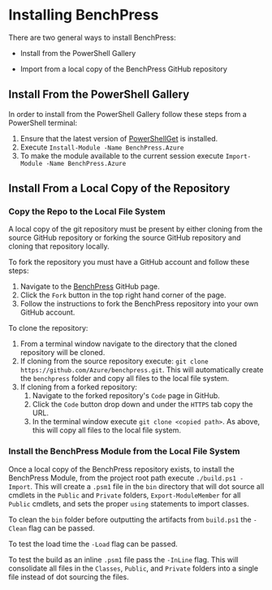 # Installing BenchPress

There are two general ways to install BenchPress:

- Install from the PowerShell Gallery

- Import from a local copy of the BenchPress GitHub repository

## Install From the PowerShell Gallery

In order to install from the PowerShell Gallery follow these steps from a PowerShell terminal:

1. Ensure that the latest version of [PowerShellGet][1] is installed.
1. Execute `Install-Module -Name BenchPress.Azure`
1. To make the module available to the current session execute `Import-Module -Name BenchPress.Azure`

[1]: https://learn.microsoft.com/en-us/powershell/gallery/powershellget/install-powershellget?view=powershellget-2.x

## Install From a Local Copy of the Repository

### Copy the Repo to the Local File System

A local copy of the git repository must be present by either cloning from the source GitHub repository or forking the source GitHub repository and cloning that repository locally.

To fork the repository you must have a GitHub account and follow these steps:

1. Navigate to the [BenchPress](https://github.com/Azure/benchpress) GitHub page.
1. Click the `Fork` button in the top right hand corner of the page.
1. Follow the instructions to fork the BenchPress repository into your own GitHub account.

To clone the repository:

1. From a terminal window navigate to the directory that the cloned repository will be cloned.
1. If cloning from the source repository execute: `git clone https://github.com/Azure/benchpress.git`. This will automatically create the `benchpress` folder and copy all files to the local file system.
1. If cloning from a forked repository:
    1. Navigate to the forked repository's `Code` page in GitHub.
    1. Click the `Code` button drop down and under the `HTTPS` tab copy the URL.
    1. In the terminal window execute `git clone <copied path>`. As above, this will copy all files to the local file system.

### Install the BenchPress Module from the Local File System

Once a local copy of the BenchPress repository exists, to install the BenchPress Module, from the project root path execute `./build.ps1 -Import`. This will create a `.psm1` file in the `bin` directory that will dot source all cmdlets in the `Public` and `Private` folders, `Export-ModuleMember` for all `Public` cmdlets, and sets the proper `using` statements to import classes.

To clean the `bin` folder before outputting the artifacts from `build.ps1` the `-Clean` flag can be passed.

To test the load time the `-Load` flag can be passed.

To test the build as an inline `.psm1` file pass the `-InLine` flag. This will consolidate all files in the `Classes`, `Public`, and `Private` folders into a single file instead of dot sourcing the files.
